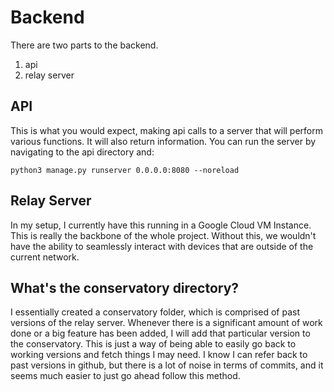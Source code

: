 # Backend

There are two parts to the backend.

1. api
2. relay server


## API

This is what you would expect, making api calls to a server that will perform various functions. It will also return information. You can run the server by navigating to the api directory and:

```
python3 manage.py runserver 0.0.0.0:8080 --noreload
```

## Relay Server

In my setup, I currently have this running in a Google Cloud VM Instance.
This is really the backbone of the whole project. Without this, we wouldn't have the ability to
seamlessly interact with devices that are outside of the current network. 

## What's the conservatory directory?

I essentially created a conservatory folder, which is comprised of past versions of the relay server. 
Whenever there is a significant amount of work done or a big feature has been added, I will add 
that particular version to the conservatory. This is just a way of being able to easily go back to working
versions and fetch things I may need. I know I can refer back to past versions in github, but there is
a lot of noise in terms of commits, and it seems much easier to just go ahead follow this method. 
